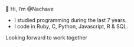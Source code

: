 👋 Hi, I’m @Nachave
- I studied programming during the last 7 years. 
- I code in Ruby, C, Python, Javascript, R & SQL. 

Looking forward to work together
